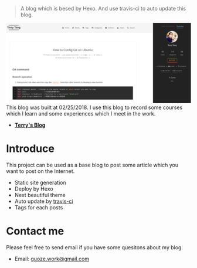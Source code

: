 > A blog which is besed by Hexo. And use travis-ci to auto update this blog.

![](/images/in-post/README/2018-09-06-16-53-48.png)
This blog was built at 02/25/2018. I use this blog to record some courses which I learn and some experiences which I meet in the work.
- [**Terry's Blog**](http://guozet.me)

# Introduce
This project can be used as a base blog to post some article which you want to post on the Internet.
- Static site generation
- Deploy by Hexo
- Next beautiful theme
- Auto update by [travis-ci](https://travis-ci.org/)
- Tags for each posts

# Contact me
Please feel free to send email if you have some quesitons about my blog.
- Email: guoze.work@gmail.com

<!-- 
TODO: 
1. deal with the leetcode.sh to deal with the one more tags in one file.
 -->